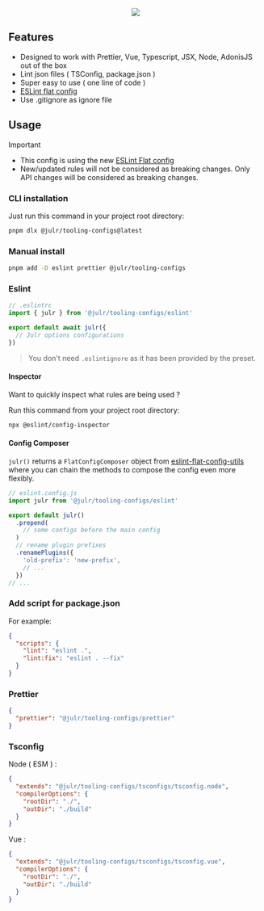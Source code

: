 <p align="center">
  <img src="https://user-images.githubusercontent.com/8337858/194765812-05e19fc8-3820-45c5-8d02-fd838d303200.png">
</p>

## Features

- Designed to work with Prettier, Vue, Typescript, JSX, Node, AdonisJS out of the box
- Lint json files ( TSConfig, package.json )
- Super easy to use ( one line of code )
- [ESLint flat config](https://eslint.org/docs/latest/use/configure/configuration-files-new)
- Use .gitignore as ignore file

## Usage

> [!IMPORTANT]
> - This config is using the new [ESLint Flat config](https://eslint.org/docs/latest/use/configure/configuration-files-new)
> - New/updated rules will not be considered as breaking changes. Only API changes will be considered as breaking changes.

### CLI installation

Just run this command in your project root directory:

```bash
pnpm dlx @julr/tooling-configs@latest
```

### Manual install

```bash
pnpm add -D eslint prettier @julr/tooling-configs
```

### Eslint

```ts
// .eslintrc
import { julr } from '@julr/tooling-configs/eslint'

export default await julr({
  // Julr options configurations
})
```

> You don't need `.eslintignore` as it has been provided by the preset.

#### Inspector 

Want to quickly inspect what rules are being used ?

Run this command from your project root directory:

```sh
npx @eslint/config-inspector
```

#### Config Composer
`julr()` returns a `FlatConfigComposer` object from [eslint-flat-config-utils](https://github.com/antfu/eslint-flat-config-utils#composer) where you can chain the methods to compose the config even more flexibly.

```ts
// eslint.config.js
import julr from '@julr/tooling-configs/eslint'

export default julr()
  .prepend(
    // some configs before the main config
  )
  // rename plugin prefixes
  .renamePlugins({
    'old-prefix': 'new-prefix',
    // ...
  })
// ...
```

### Add script for package.json

For example:

```json
{
  "scripts": {
    "lint": "eslint .",
    "lint:fix": "eslint . --fix"
  }
}
```

### Prettier

```json
{
  "prettier": "@julr/tooling-configs/prettier"
}
```

### Tsconfig

Node ( ESM ) : 

```json
{
  "extends": "@julr/tooling-configs/tsconfigs/tsconfig.node",
  "compilerOptions": {
    "rootDir": "./",
    "outDir": "./build"
  }
}
```

Vue : 
```json
{
  "extends": "@julr/tooling-configs/tsconfigs/tsconfig.vue",
  "compilerOptions": {
    "rootDir": "./",
    "outDir": "./build"
  }
}
```
